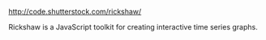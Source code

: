 http://code.shutterstock.com/rickshaw/

Rickshaw is a JavaScript toolkit for creating interactive time series graphs.
